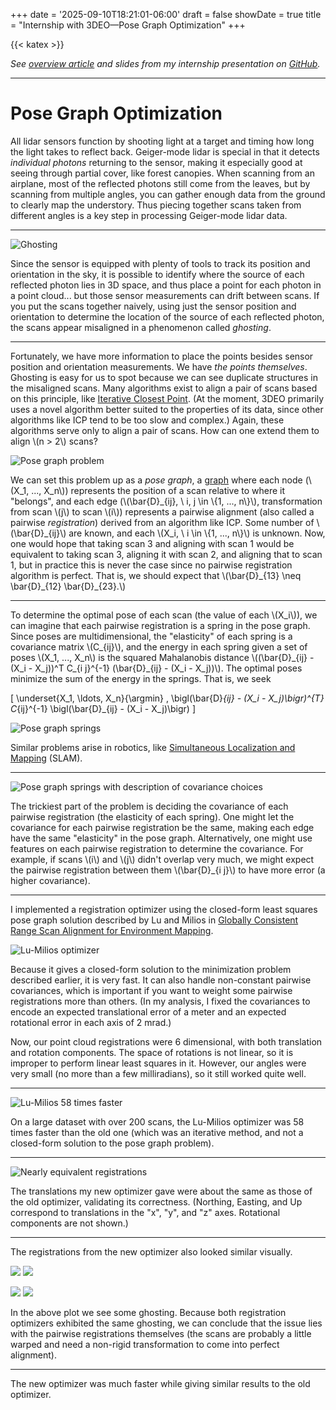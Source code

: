 +++
date = '2025-09-10T18:21:01-06:00'
draft = false
showDate = true
title = "Internship with 3DEO&mdash;Pose Graph Optimization"
+++

{{< katex >}}

*See [overview article](/posts/internship-3deo) and slides from my internship presentation on [GitHub](https://github.com/mward19/3deo-internship-presentation/tree/master).*

***
# Pose Graph Optimization

All lidar sensors function by shooting light at a target and timing how long the light takes to reflect back. Geiger-mode lidar is special in that it detects _individual photons_ returning to the sensor, making it especially good at seeing through partial cover, like forest canopies. When scanning from an airplane, most of the reflected photons still come from the leaves, but by scanning from multiple angles, you can gather enough data from the ground to clearly map the understory. Thus piecing together scans taken from different angles is a key step in processing Geiger-mode lidar data.

***
![Ghosting](registrations.png)

Since the sensor is equipped with plenty of tools to track its position and orientation in the sky, it is possible to identify where the source of each reflected photon lies in 3D space, and thus place a point for each photon in a point cloud... but those sensor measurements can drift between scans. If you put the scans together naively, using just the sensor position and orientation to determine the location of the source of each reflected photon, the scans appear misaligned in a phenomenon called _ghosting_.
***

Fortunately, we have more information to place the points besides sensor position and orientation measurements. We have _the points themselves_. Ghosting is easy for us to spot because we can see duplicate structures in the misaligned scans. Many algorithms exist to align a pair of scans based on this principle, like [Iterative Closest Point](https://en.wikipedia.org/wiki/Iterative_closest_point). (At the moment, 3DEO primarily uses a novel algorithm better suited to the properties of its data, since other algorithms like ICP tend to be too slow and complex.) Again, these algorithms serve only to align a pair of scans. How can one extend them to align \\(n > 2\\) scans?

![Pose graph problem](main-19.png)

We can set this problem up as a _pose graph_, a [graph](https://en.wikipedia.org/wiki/Graph_(discrete_mathematics)) where each node (\\(X\_1, ..., X\_n\\)) represents the position of a scan relative to where it "belongs", and each edge (\\(\bar{D}\_{ij}, \ i, j \in \\{1, ..., n\\}\\), transformation from scan \\(j\\) to scan \\(i\\)) represents a pairwise alignment (also called a pairwise _registration_) derived from an algorithm like ICP. Some number of \\(\bar{D}\_{ij}\\) are known, and each \\(X\_i, \ i \in \\{1, ..., n\\}\\) is unknown. Now, one would hope that taking scan 3 and aligning with scan 1 would be equivalent to taking scan 3, aligning it with scan 2, and aligning that to scan 1, but in practice this is never the case since no pairwise registration algorithm is perfect. That is, we should expect that \\(\bar{D}\_{13} \neq \bar{D}\_{12} \bar{D}\_{23}.\\)
***

To determine the optimal pose of each scan (the value of each \\(X\_i\\)), we can imagine that each pairwise registration is a spring in the pose graph. Since poses are multidimensional, the "elasticity" of each spring is a covariance matrix \\(C\_\{ij\}\\), and the energy in each spring given a set of poses \\(X\_1, ..., X\_n\\) is the squared Mahalanobis distance \\((\bar{D}\_\{ij\} - (X\_i - X\_j))^T C_\{i j\}^\{-1\} (\bar{D}\_\{ij\} - (X\_i - X\_j))\\). The optimal poses minimize the sum of the energy in the springs. That is, we seek

\[
\underset{X_1, \ldots, X_n}{\argmin}
\,
\bigl(\bar{D}_{ij} - (X_i - X_j)\bigr)^{T}
C_{ij}^{-1}
\bigl(\bar{D}_{ij} - (X_i - X_j)\bigr)
\]

![Pose graph springs](main-21.png)

Similar problems arise in robotics, like [Simultaneous Localization and Mapping](https://en.wikipedia.org/wiki/Simultaneous_localization_and_mapping) (SLAM).

***
![Pose graph springs with description of covariance choices](main-22.png)

The trickiest part of the problem is deciding the covariance of each pairwise registration (the elasticity of each spring). One might let the covariance for each pairwise registration be the same, making each edge have the same "elasticity" in the pose graph. Alternatively, one might use features on each pairwise registration to determine the covariance. For example, if scans \\(i\\) and \\(j\\) didn't overlap very much, we might expect the pairwise registration between them \\(\bar{D}_{i j}\\) to have more error (a higher covariance). 

***
I implemented a registration optimizer using the closed-form least squares pose graph solution described by Lu and Milios in [Globally Consistent Range Scan Alignment for Environment Mapping](https://robotics.caltech.edu/~jerma/research_papers/scan_matching_papers/milios_globally_consistent.pdf).

![Lu-Milios optimizer](main-26.png)

Because it gives a closed-form solution to the minimization problem described earlier, it is very fast. It can also handle non-constant pairwise covariances, which is important if you want to weight some pairwise registrations more than others.  (In my analysis, I fixed the covariances to encode an expected translational error of a meter and an expected rotational error in each axis of 2 mrad.)

Now, our point cloud registrations were 6 dimensional, with both translation and rotation components. The space of rotations is not linear, so it is improper to perform linear least squares in it. However, our angles were very small (no more than a few milliradians), so it still worked quite well.

***
![Lu-Milios 58 times faster](main-27.png)

On a large dataset with over 200 scans, the Lu-Milios optimizer was 58 times faster than the old one (which was an iterative method, and not a closed-form solution to the pose graph problem).

***
![Nearly equivalent registrations](main-28.png)

The translations my new optimizer gave were about the same as those of the old optimizer, validating its correctness. (Northing, Easting, and Up correspond to translations in the "x", "y", and "z" axes. Rotational components are not shown.)

***
The registrations from the new optimizer also looked similar visually.

![](main-29.png)
![](main-30.png)


![](main-31.png)
![](main-32.png)

In the above plot we see some ghosting. Because both registration optimizers exhibited the same ghosting, we can conclude that the issue lies with the pairwise registrations themselves (the scans are probably a little warped and need a non-rigid transformation to come into perfect alignment).

***
The new optimizer was much faster while giving similar results to the old optimizer.

